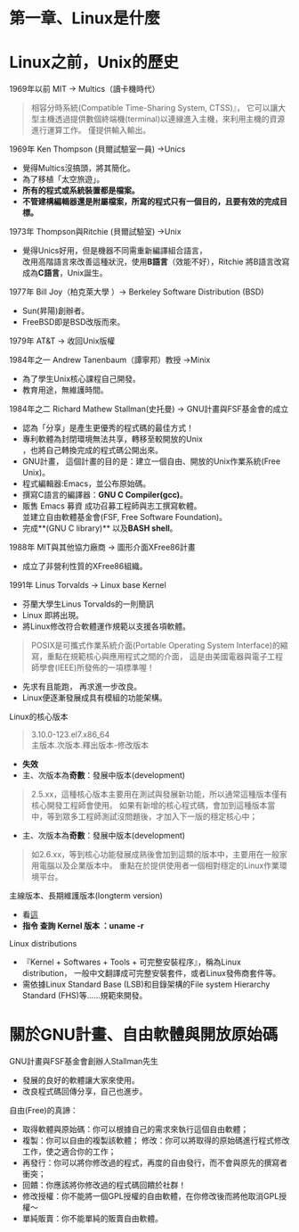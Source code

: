 # 第一章、Linux是什麼

# Linux之前，Unix的歷史
1969年以前 MIT -> Multics（讀卡機時代）</br>
> 相容分時系統(Compatible Time-Sharing System, CTSS)』， 它可以讓大型主機透過提供數個終端機(terminal)以連線進入主機，來利用主機的資源進行運算工作。 僅提供輸入輸出。


1969年 Ken Thompson (貝爾試驗室一員) ->Unics </br>
+ 覺得Multics沒搞頭，將其簡化。
+ 為了移植「太空旅遊」。
+ **所有的程式或系統裝置都是檔案。**
+ **不管建構編輯器還是附屬檔案，所寫的程式只有一個目的，且要有效的完成目標。**

1973年 Thompson與Ritchie (貝爾試驗室) ->Unix
+ 覺得Unics好用，但是機器不同需重新編譯組合語言，<br>改用高階語言來改善這種狀況，使用**B語言**（效能不好），Ritchie 將B語言改寫成為**C語言**，Unix誕生。

1977年 Bill Joy（柏克萊大學 ）-> Berkeley Software Distribution (BSD)
+ Sun(昇陽)創辦者。
+ FreeBSD即是BSD改版而來。

1979年 AT&T -> 收回Unix版權

1984年之一 Andrew Tanenbaum（譚寧邦）教授 ->Minix
+ 為了學生Unix核心課程自己開發。
+ 教育用途，無維護時間。


1984年之二 Richard Mathew Stallman(史托曼) -> GNU計畫與FSF基金會的成立
+ 認為「分享」是產生更優秀的程式碼的最佳方式！
+ 專利軟體為封閉環境無法共享，轉移至較開放的Unix</br>
，也將自己轉換完成的程式碼公開出來。
+ GNU計畫， 這個計畫的目的是：建立一個自由、開放的Unix作業系統(Free Unix)。
+ 程式編輯器:Emacs，並公布原始碼。
+ 撰寫C語言的編譯器：**GNU C Compiler(gcc)**。
+ 販售 Emacs 募資 成功召募工程師與志工撰寫軟體。</br>並建立自由軟體基金會(FSF, Free Software Foundation)。
+ 完成**(GNU C library)** 以及**BASH shell**。

1988年 MIT與其他協力廠商 -> 圖形介面XFree86計畫  
+ 成立了非營利性質的XFree86組織。

1991年 Linus Torvalds -> Linux base Kernel
+ 芬蘭大學生Linus Torvalds的一則簡訊
+ Linux 即將出現。
+ 將Linux修改符合軟體運作規範以支援各項軟體。
>POSIX是可攜式作業系統介面(Portable Operating System Interface)的縮寫，重點在規範核心與應用程式之間的介面， 這是由美國電器與電子工程師學會(IEEE)所發佈的一項標準喔！
+ 先求有且能跑， 再求進一步改良。
+ Linux便逐漸發展成具有模組的功能架構。

Linux的核心版本
> 3.10.0-123.el7.x86_64</br>
主版本.次版本.釋出版本-修改版本
+ **失效**
+ 主、次版本為**奇數**：發展中版本(development)</br>
> 2.5.xx，這種核心版本主要用在測試與發展新功能，所以通常這種版本僅有核心開發工程師會使用。 如果有新增的核心程式碼，會加到這種版本當中，等到眾多工程師測試沒問題後，才加入下一版的穩定核心中；
+ 主、次版本為**奇數**：發展中版本(development)
> 如2.6.xx，等到核心功能發展成熟後會加到這類的版本中，主要用在一般家用電腦以及企業版本中。 重點在於提供使用者一個相對穩定的Linux作業環境平台。

主線版本、長期維護版本(longterm version)
+ 看[這](https://www.kernel.org/releases.html)
+ **指令 查詢 Kernel 版本 ：uname -r**

Linux distributions
+ 『Kernel + Softwares + Tools + 可完整安裝程序』，稱為Linux distribution， 一般中文翻譯成可完整安裝套件，或者Linux發佈商套件等。
+ 需依據Linux Standard Base (LSB)和目錄架構的File system Hierarchy Standard (FHS)等......規範來開發。
# 關於GNU計畫、自由軟體與開放原始碼
GNU計畫與FSF基金會創辦人Stallman先生
+ 發展的良好的軟體讓大家來使用。
+ 改良程式碼回傳分享，自己也進步。

自由(Free)的真諦：
+ 取得軟體與原始碼：你可以根據自己的需求來執行這個自由軟體；
+ 複製：你可以自由的複製該軟體；
修改：你可以將取得的原始碼進行程式修改工作，使之適合你的工作；
+ 再發行：你可以將你修改過的程式，再度的自由發行，而不會與原先的撰寫者衝突；
+ 回饋：你應該將你修改過的程式碼回饋於社群！
+ 修改授權：你不能將一個GPL授權的自由軟體，在你修改後而將他取消GPL授權～
+ 單純販賣：你不能單純的販賣自由軟體。
